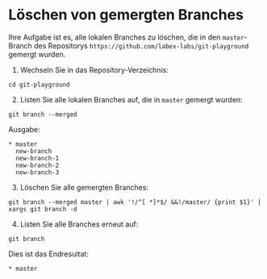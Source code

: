 # Löschen von gemergten Branches

Ihre Aufgabe ist es, alle lokalen Branches zu löschen, die in den `master`-Branch des Repositorys `https://github.com/labex-labs/git-playground` gemergt wurden.

1. Wechseln Sie in das Repository-Verzeichnis:

```shell
cd git-playground
```

2. Listen Sie alle lokalen Branches auf, die in `master` gemergt wurden:

```shell
git branch --merged
```

Ausgabe:

```
* master
  new-branch
  new-branch-1
  new-branch-2
  new-branch-3
```

3. Löschen Sie alle gemergten Branches:

```shell
git branch --merged master | awk '!/^[ *]*$/ &&!/master/ {print $1}' | xargs git branch -d
```

4. Listen Sie alle Branches erneut auf:

```shell
git branch
```

Dies ist das Endresultat:

```
* master
```
